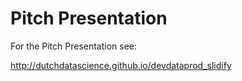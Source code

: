 # Pitch Presentation

For the Pitch Presentation see:

http://dutchdatascience.github.io/devdataprod_slidify
